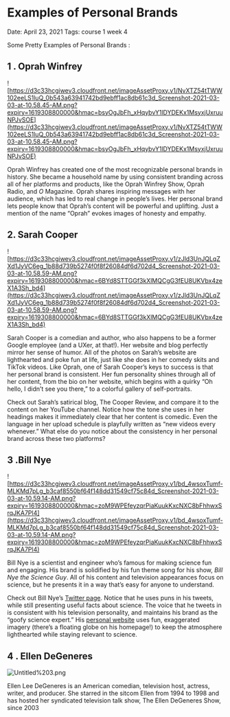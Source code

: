 # Examples of Personal Brands

Date: April 23, 2021
Tags: course 1 week 4

Some Pretty Examples of Personal Brands : 

## 1 . Oprah Winfrey

![https://d3c33hcgiwev3.cloudfront.net/imageAssetProxy.v1/NvXTZ54tTWW102eeLS1luQ_0b543a63941742bd9ebff1ac8db61c3d_Screenshot-2021-03-03-at-10.58.45-AM.png?expiry=1619308800000&hmac=bsyOgJbFh_xHqybvY1lDYDEKx1MsyxjUxruuNPJvSOE](https://d3c33hcgiwev3.cloudfront.net/imageAssetProxy.v1/NvXTZ54tTWW102eeLS1luQ_0b543a63941742bd9ebff1ac8db61c3d_Screenshot-2021-03-03-at-10.58.45-AM.png?expiry=1619308800000&hmac=bsyOgJbFh_xHqybvY1lDYDEKx1MsyxjUxruuNPJvSOE)

Oprah Winfrey has created one of the most recognizable personal brands in history. She became a household name by using consistent branding across all of her platforms and products, like the Oprah Winfrey Show, Oprah Radio, and *O* Magazine. Oprah shares inspiring messages with her audience, which has led to real change in people’s lives. Her personal brand lets people know that Oprah’s content will be powerful and uplifting. Just a mention of the name “Oprah” evokes images of honesty and empathy.

## 2. Sarah Cooper

![https://d3c33hcgiwev3.cloudfront.net/imageAssetProxy.v1/zJld3UnJQLqZXd1JyVC6eg_1b88d739b5274f0f8f26084df6d702d4_Screenshot-2021-03-03-at-10.58.59-AM.png?expiry=1619308800000&hmac=6BYd8STTGGf3kXlMQCgG3fEU8UKVbx4zeX1A3Sh_bd4](https://d3c33hcgiwev3.cloudfront.net/imageAssetProxy.v1/zJld3UnJQLqZXd1JyVC6eg_1b88d739b5274f0f8f26084df6d702d4_Screenshot-2021-03-03-at-10.58.59-AM.png?expiry=1619308800000&hmac=6BYd8STTGGf3kXlMQCgG3fEU8UKVbx4zeX1A3Sh_bd4)

Sarah Cooper is a comedian and author, who also happens to be a former Google employee (and a UXer, at that!). Her website and blog perfectly mirror her sense of humor. All of the photos on Sarah’s website are lighthearted and poke fun at life, just like she does in her comedy skits and TikTok videos. Like Oprah, one of Sarah Cooper’s keys to success is that her personal brand is consistent. Her fun personality shines through all of her content, from the bio on her website, which begins with a quirky “Oh hello, I didn’t see you there,” to a colorful gallery of self-portraits.

Check out Sarah’s satirical blog, The Cooper Review, and compare it to the content on her YouTube channel. Notice how the tone she uses in her headings makes it immediately clear that her content is comedic. Even the language in her upload schedule is playfully written as “new videos every whenever.” What else do you notice about the consistency in her personal brand across these two platforms?

## 3 .Bill Nye

![https://d3c33hcgiwev3.cloudfront.net/imageAssetProxy.v1/bd_4wsoxTumf-MLKMd7pLg_b3caf8550bf64f148dd31549cf75c84d_Screenshot-2021-03-03-at-10.59.14-AM.png?expiry=1619308800000&hmac=zoM9WPEfeyzqrPiaKuukKxcNXC8bFhhwxSrqJKA7Pl4](https://d3c33hcgiwev3.cloudfront.net/imageAssetProxy.v1/bd_4wsoxTumf-MLKMd7pLg_b3caf8550bf64f148dd31549cf75c84d_Screenshot-2021-03-03-at-10.59.14-AM.png?expiry=1619308800000&hmac=zoM9WPEfeyzqrPiaKuukKxcNXC8bFhhwxSrqJKA7Pl4)

Bill Nye is a scientist and engineer who’s famous for making science fun and engaging. His brand is solidified by his fun theme song for his show, *Bill Nye the Science Guy*. All of his content and television appearances focus on science, but he presents it in a way that’s easy for anyone to understand.

Check out Bill Nye’s [Twitter page](https://twitter.com/BillNye). Notice that he uses puns in his tweets, while still presenting useful facts about science. The voice that he tweets in is consistent with his television personality, and maintains his brand as the “goofy science expert.” His [personal website](https://billnye.com/) uses fun, exaggerated imagery (there’s a floating globe on his homepage!) to keep the atmosphere lighthearted while staying relevant to science.

## **4 . Ellen DeGeneres**

 

![Untitled%203.png](Untitled%203.png)

Ellen Lee DeGeneres is an American comedian, television host, actress, writer, and producer. She starred in the sitcom Ellen from 1994 to 1998 and has hosted her syndicated television talk show, The Ellen DeGeneres Show, since 2003